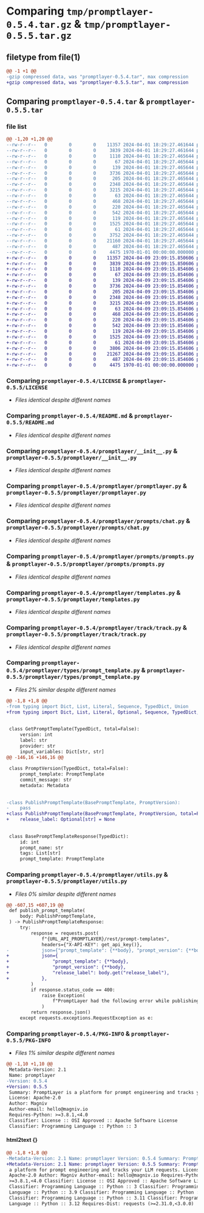 # Comparing `tmp/promptlayer-0.5.4.tar.gz` & `tmp/promptlayer-0.5.5.tar.gz`

## filetype from file(1)

```diff
@@ -1 +1 @@
-gzip compressed data, was "promptlayer-0.5.4.tar", max compression
+gzip compressed data, was "promptlayer-0.5.5.tar", max compression
```

## Comparing `promptlayer-0.5.4.tar` & `promptlayer-0.5.5.tar`

### file list

```diff
@@ -1,20 +1,20 @@
--rw-r--r--   0        0        0    11357 2024-04-01 18:29:27.461644 promptlayer-0.5.4/LICENSE
--rw-r--r--   0        0        0     3839 2024-04-01 18:29:27.461644 promptlayer-0.5.4/README.md
--rw-r--r--   0        0        0     1110 2024-04-01 18:29:27.465644 promptlayer-0.5.4/promptlayer/__init__.py
--rw-r--r--   0        0        0       67 2024-04-01 18:29:27.465644 promptlayer-0.5.4/promptlayer/groups/__init__.py
--rw-r--r--   0        0        0      139 2024-04-01 18:29:27.465644 promptlayer-0.5.4/promptlayer/groups/groups.py
--rw-r--r--   0        0        0     3736 2024-04-01 18:29:27.465644 promptlayer-0.5.4/promptlayer/promptlayer.py
--rw-r--r--   0        0        0      205 2024-04-01 18:29:27.465644 promptlayer-0.5.4/promptlayer/prompts/__init__.py
--rw-r--r--   0        0        0     2348 2024-04-01 18:29:27.465644 promptlayer-0.5.4/promptlayer/prompts/chat.py
--rw-r--r--   0        0        0     3215 2024-04-01 18:29:27.465644 promptlayer-0.5.4/promptlayer/prompts/prompts.py
--rw-r--r--   0        0        0       63 2024-04-01 18:29:27.465644 promptlayer-0.5.4/promptlayer/resources/__init__.py
--rw-r--r--   0        0        0      468 2024-04-01 18:29:27.465644 promptlayer-0.5.4/promptlayer/resources/base.py
--rw-r--r--   0        0        0      220 2024-04-01 18:29:27.465644 promptlayer-0.5.4/promptlayer/resources/prompt.py
--rw-r--r--   0        0        0      542 2024-04-01 18:29:27.465644 promptlayer-0.5.4/promptlayer/templates.py
--rw-r--r--   0        0        0      119 2024-04-01 18:29:27.465644 promptlayer-0.5.4/promptlayer/track/__init__.py
--rw-r--r--   0        0        0     1525 2024-04-01 18:29:27.465644 promptlayer-0.5.4/promptlayer/track/track.py
--rw-r--r--   0        0        0       61 2024-04-01 18:29:27.465644 promptlayer-0.5.4/promptlayer/types/__init__.py
--rw-r--r--   0        0        0     3752 2024-04-01 18:29:27.465644 promptlayer-0.5.4/promptlayer/types/prompt_template.py
--rw-r--r--   0        0        0    21160 2024-04-01 18:29:27.465644 promptlayer-0.5.4/promptlayer/utils.py
--rw-r--r--   0        0        0      487 2024-04-01 18:29:27.465644 promptlayer-0.5.4/pyproject.toml
--rw-r--r--   0        0        0     4475 1970-01-01 00:00:00.000000 promptlayer-0.5.4/PKG-INFO
+-rw-r--r--   0        0        0    11357 2024-04-09 23:09:15.850606 promptlayer-0.5.5/LICENSE
+-rw-r--r--   0        0        0     3839 2024-04-09 23:09:15.850606 promptlayer-0.5.5/README.md
+-rw-r--r--   0        0        0     1110 2024-04-09 23:09:15.854606 promptlayer-0.5.5/promptlayer/__init__.py
+-rw-r--r--   0        0        0       67 2024-04-09 23:09:15.854606 promptlayer-0.5.5/promptlayer/groups/__init__.py
+-rw-r--r--   0        0        0      139 2024-04-09 23:09:15.854606 promptlayer-0.5.5/promptlayer/groups/groups.py
+-rw-r--r--   0        0        0     3736 2024-04-09 23:09:15.854606 promptlayer-0.5.5/promptlayer/promptlayer.py
+-rw-r--r--   0        0        0      205 2024-04-09 23:09:15.854606 promptlayer-0.5.5/promptlayer/prompts/__init__.py
+-rw-r--r--   0        0        0     2348 2024-04-09 23:09:15.854606 promptlayer-0.5.5/promptlayer/prompts/chat.py
+-rw-r--r--   0        0        0     3215 2024-04-09 23:09:15.854606 promptlayer-0.5.5/promptlayer/prompts/prompts.py
+-rw-r--r--   0        0        0       63 2024-04-09 23:09:15.854606 promptlayer-0.5.5/promptlayer/resources/__init__.py
+-rw-r--r--   0        0        0      468 2024-04-09 23:09:15.854606 promptlayer-0.5.5/promptlayer/resources/base.py
+-rw-r--r--   0        0        0      220 2024-04-09 23:09:15.854606 promptlayer-0.5.5/promptlayer/resources/prompt.py
+-rw-r--r--   0        0        0      542 2024-04-09 23:09:15.854606 promptlayer-0.5.5/promptlayer/templates.py
+-rw-r--r--   0        0        0      119 2024-04-09 23:09:15.854606 promptlayer-0.5.5/promptlayer/track/__init__.py
+-rw-r--r--   0        0        0     1525 2024-04-09 23:09:15.854606 promptlayer-0.5.5/promptlayer/track/track.py
+-rw-r--r--   0        0        0       61 2024-04-09 23:09:15.854606 promptlayer-0.5.5/promptlayer/types/__init__.py
+-rw-r--r--   0        0        0     3806 2024-04-09 23:09:15.854606 promptlayer-0.5.5/promptlayer/types/prompt_template.py
+-rw-r--r--   0        0        0    21267 2024-04-09 23:09:15.854606 promptlayer-0.5.5/promptlayer/utils.py
+-rw-r--r--   0        0        0      487 2024-04-09 23:09:15.854606 promptlayer-0.5.5/pyproject.toml
+-rw-r--r--   0        0        0     4475 1970-01-01 00:00:00.000000 promptlayer-0.5.5/PKG-INFO
```

### Comparing `promptlayer-0.5.4/LICENSE` & `promptlayer-0.5.5/LICENSE`

 * *Files identical despite different names*

### Comparing `promptlayer-0.5.4/README.md` & `promptlayer-0.5.5/README.md`

 * *Files identical despite different names*

### Comparing `promptlayer-0.5.4/promptlayer/__init__.py` & `promptlayer-0.5.5/promptlayer/__init__.py`

 * *Files identical despite different names*

### Comparing `promptlayer-0.5.4/promptlayer/promptlayer.py` & `promptlayer-0.5.5/promptlayer/promptlayer.py`

 * *Files identical despite different names*

### Comparing `promptlayer-0.5.4/promptlayer/prompts/chat.py` & `promptlayer-0.5.5/promptlayer/prompts/chat.py`

 * *Files identical despite different names*

### Comparing `promptlayer-0.5.4/promptlayer/prompts/prompts.py` & `promptlayer-0.5.5/promptlayer/prompts/prompts.py`

 * *Files identical despite different names*

### Comparing `promptlayer-0.5.4/promptlayer/templates.py` & `promptlayer-0.5.5/promptlayer/templates.py`

 * *Files identical despite different names*

### Comparing `promptlayer-0.5.4/promptlayer/track/track.py` & `promptlayer-0.5.5/promptlayer/track/track.py`

 * *Files identical despite different names*

### Comparing `promptlayer-0.5.4/promptlayer/types/prompt_template.py` & `promptlayer-0.5.5/promptlayer/types/prompt_template.py`

 * *Files 2% similar despite different names*

```diff
@@ -1,8 +1,8 @@
-from typing import Dict, List, Literal, Sequence, TypedDict, Union
+from typing import Dict, List, Literal, Optional, Sequence, TypedDict, Union
 
 
 class GetPromptTemplate(TypedDict, total=False):
     version: int
     label: str
     provider: str
     input_variables: Dict[str, str]
@@ -146,16 +146,16 @@
 
 class PromptVersion(TypedDict, total=False):
     prompt_template: PromptTemplate
     commit_message: str
     metadata: Metadata
 
 
-class PublishPromptTemplate(BasePromptTemplate, PromptVersion):
-    pass
+class PublishPromptTemplate(BasePromptTemplate, PromptVersion, total=False):
+    release_label: Optional[str] = None
 
 
 class BasePromptTemplateResponse(TypedDict):
     id: int
     prompt_name: str
     tags: List[str]
     prompt_template: PromptTemplate
```

### Comparing `promptlayer-0.5.4/promptlayer/utils.py` & `promptlayer-0.5.5/promptlayer/utils.py`

 * *Files 0% similar despite different names*

```diff
@@ -607,15 +607,19 @@
 def publish_prompt_template(
     body: PublishPromptTemplate,
 ) -> PublishPromptTemplateResponse:
     try:
         response = requests.post(
             f"{URL_API_PROMPTLAYER}/rest/prompt-templates",
             headers={"X-API-KEY": get_api_key()},
-            json={"prompt_template": {**body}, "prompt_version": {**body}},
+            json={
+                "prompt_template": {**body},
+                "prompt_version": {**body},
+                "release_label": body.get("release_label"),
+            },
         )
         if response.status_code == 400:
             raise Exception(
                 f"PromptLayer had the following error while publishing your prompt template: {response.text}"
             )
         return response.json()
     except requests.exceptions.RequestException as e:
```

### Comparing `promptlayer-0.5.4/PKG-INFO` & `promptlayer-0.5.5/PKG-INFO`

 * *Files 1% similar despite different names*

```diff
@@ -1,10 +1,10 @@
 Metadata-Version: 2.1
 Name: promptlayer
-Version: 0.5.4
+Version: 0.5.5
 Summary: PromptLayer is a platform for prompt engineering and tracks your LLM requests.
 License: Apache-2.0
 Author: Magniv
 Author-email: hello@magniv.io
 Requires-Python: >=3.8.1,<4.0
 Classifier: License :: OSI Approved :: Apache Software License
 Classifier: Programming Language :: Python :: 3
```

#### html2text {}

```diff
@@ -1,8 +1,8 @@
-Metadata-Version: 2.1 Name: promptlayer Version: 0.5.4 Summary: PromptLayer is
+Metadata-Version: 2.1 Name: promptlayer Version: 0.5.5 Summary: PromptLayer is
 a platform for prompt engineering and tracks your LLM requests. License:
 Apache-2.0 Author: Magniv Author-email: hello@magniv.io Requires-Python:
 >=3.8.1,<4.0 Classifier: License :: OSI Approved :: Apache Software License
 Classifier: Programming Language :: Python :: 3 Classifier: Programming
 Language :: Python :: 3.9 Classifier: Programming Language :: Python :: 3.10
 Classifier: Programming Language :: Python :: 3.11 Classifier: Programming
 Language :: Python :: 3.12 Requires-Dist: requests (>=2.31.0,<3.0.0)
```

